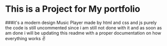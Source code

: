 # This is a Project for My portfolio
###it's a modern design Music Player made by html and css and js purely 
the code is still uncommented since i am still not done with it and as soon as am done i will be updating this readme with a proper documentation on how everything works
:v:
